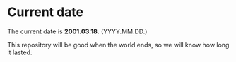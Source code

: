 # Current date

The current date is **2001.03.18.** (YYYY.MM.DD.)

This repository will be good when the world ends, so we will know how long it lasted.